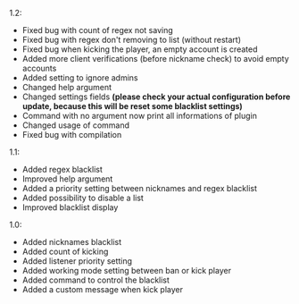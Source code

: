 1.2:
  - Fixed bug with count of regex not saving
  - Fixed bug with regex don't removing to list (without restart)
  - Fixed bug when kicking the player, an empty account is created
  - Added more client verifications (before nickname check) to avoid empty accounts
  - Added setting to ignore admins
  - Changed help argument
  - Changed settings fields **(please check your actual configuration before update, because this will be reset some blacklist settings)**
  - Command with no argument now print all informations of plugin
  - Changed usage of command
  - Fixed bug with compilation

1.1:
  - Added regex blacklist
  - Improved help argument
  - Added a priority setting between nicknames and regex blacklist
  - Added possibility to disable a list
  - Improved blacklist display

1.0:
 - Added nicknames blacklist
 - Added count of kicking
 - Added listener priority setting
 - Added working mode setting between ban or kick player
 - Added command to control the blacklist
 - Added a custom message when kick player